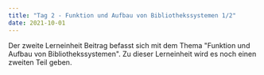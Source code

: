 ```yaml
---
title: "Tag 2 - Funktion und Aufbau von Bibliothekssystemen 1/2"
date: 2021-10-01
---
```


Der zweite Lerneinheit Beitrag befasst sich mit dem Thema "Funktion und Aufbau von Bibliothekssystemen". Zu dieser Lerneinheit wird es noch einen zweiten Teil geben. 
